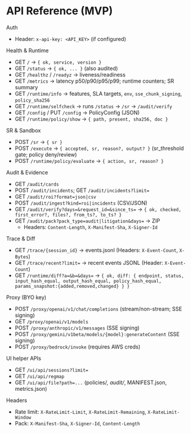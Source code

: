 # API Reference (MVP)

Auth
- Header: `x-api-key: <API_KEY>` (if configured)

Health & Runtime
- GET `/` → `{ ok, service, version }`
- GET `/status` → `{ ok, ... }` (also audited)
- GET `/healthz` / `/readyz` → liveness/readiness
- GET `/metrics` → latency p50/p90/p95/p99; runtime counters; SR summary
- GET `/runtime/info` → features, SLA targets, `env`, `sse_chunk_signing`, `policy_sha256`
- GET `/runtime/selfcheck` → runs `/status` → `/sr` → `/audit/verify`
- GET `/config` / PUT `/config` → PolicyConfig (JSON)
- GET `/runtime/policy/show` → `{ path, present, sha256, doc }`

SR & Sandbox
- POST `/sr` → `{ sr }`
- POST `/execute` → `{ accepted, sr, reason?, output? }` (sr_threshold gate; policy deny/review)
- POST `/runtime/policy/evaluate` → `{ action, sr, reason? }`

Audit & Evidence
- GET `/audit/cards`
- POST `/audit/incidents`; GET `/audit/incidents?limit=`
- GET `/audit/roi?format=json|csv`
- POST `/audit/ingest?kind=roi|incidents` (CSV/JSON)
- GET `/audit/verify?days=&request_id=&since_ts=` → `{ ok, checked, first_error?, files?, from_ts?, to_ts? }`
- GET `/audit/pack?pack_type=audit|litigation&days=` → ZIP
  - Headers: `Content-Length`, `X-Manifest-Sha`, `X-Signer-Id`

Trace & Diff
- GET `/trace/{session_id}` → events.jsonl (Headers: `X-Event-Count`, `X-Bytes`)
- GET `/trace/recent?limit=` → recent events JSONL (Header: `X-Event-Count`)
- GET `/runtime/diff?a=&b=&days=` → `{ ok, diff: { endpoint, status, input_hash_equal, output_hash_equal, policy_hash_equal, params_snapshot:{added,removed,changed} } }`

Proxy (BYO key)
- POST `/proxy/openai/v1/chat/completions` (stream/non-stream; SSE signing)
- GET `/proxy/openai/v1/models`
- POST `/proxy/anthropic/v1/messages` (SSE signing)
- POST `/proxy/gemini/v1beta/models/{model}:generateContent` (SSE signing)
- POST `/proxy/bedrock/invoke` (requires AWS creds)

UI helper APIs
- GET `/ui/api/sessions?limit=`
- GET `/ui/api/regmap`
- GET `/ui/api/file?path=...` (policies/*, audit/*, MANIFEST.json, metrics.json)

Headers
- Rate limit: `X-RateLimit-Limit`, `X-RateLimit-Remaining`, `X-RateLimit-Window`
- Pack: `X-Manifest-Sha`, `X-Signer-Id`, `Content-Length`
